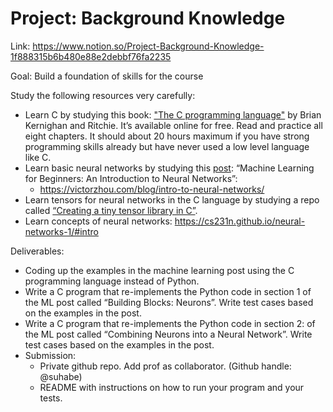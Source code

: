# Project: Background Knowledge

Link: https://www.notion.so/Project-Background-Knowledge-1f888315b6b480e88e2debbf76fa2235

Goal: Build a foundation of skills for the course

Study the following resources very carefully:

- Learn C by studying this book: ["The C programming language"](https://seriouscomputerist.atariverse.com/media/pdf/book/C%20Programming%20Language%20-%202nd%20Edition%20(OCR).pdf) by Brian Kernighan and Ritchie. It’s available online for free. Read and practice all eight chapters. It should about 20 hours maximum if you have strong programming skills already but have never used a low level language like C.
- Learn basic neural networks by studying this [post](https://victorzhou.com/blog/intro-to-neural-networks/): “Machine Learning for Beginners: An Introduction to Neural Networks”:
    - https://victorzhou.com/blog/intro-to-neural-networks/
- Learn tensors for neural networks in the C language by studying a repo called [“Creating a tiny tensor library in C”](https://github.com/apoorvnandan/tensor.h/).
- Learn concepts of neural networks: https://cs231n.github.io/neural-networks-1/#intro

Deliverables:

- Coding up the examples in the machine learning post using the C programming language instead of Python.
- Write a C program that re-implements the Python code in section 1 of the ML post called “Building Blocks: Neurons”. Write test cases based on the examples in the post.
- Write a C program that re-implements the Python code in section 2: of the ML post called “Combining Neurons into a Neural Network”.  Write test cases based on the examples in the post.
- Submission:
    - Private github repo. Add prof as collaborator. (Github handle: @suhabe)
    - README with instructions on how to run your program and your tests.